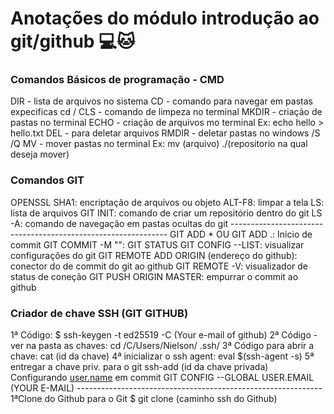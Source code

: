 # Anotações do módulo introdução ao git/github :computer::cat:

### Comandos Básicos de programação - CMD

DIR - lista de arquivos no sistema
CD - comando para navegar em pastas expecificas cd /
CLS - comando de limpeza no terminal
MKDIR - criação de pastas no terminal
ECHO - criação de arquivos mo terminal
Ex: echo hello > hello.txt
DEL - para deletar arquivos
RMDIR - deletar pastas no windows /S /Q
MV - mover pastas no terminal
Ex: mv (arquivo) ./(repositorio na qual deseja mover)



### Comandos GIT

OPENSSL SHA1: encriptação de arquivos ou objeto
ALT-F8: limpar a tela
LS: lista de arquivos
GIT INIT: comando de criar um repositório dentro do git 
LS -A: comando de navegação em pastas ocultas do git
\--------------------------------------------------------------
GIT ADD * OU GIT ADD .: Inicio de commit
GIT COMMIT -M "":
GIT STATUS
GIT CONFIG --LIST: visualizar configurações do git
GIT REMOTE ADD ORIGIN (endereço do github): conector do de commit do git ao github
GIT REMOTE -V: visualizador de status de coneção
GIT PUSH ORIGIN MASTER: empurrar o commit ao github

### Criador de chave SSH (GIT GITHUB)

1ª Código:
$ ssh-keygen -t ed25519 -C (Your e-mail of github)
2ª Código - ver na pasta as chaves:
cd /C/Users/Nielson/ .ssh/
3ª Código para abrir a chave:
cat (id da chave)
4ª inicializar o ssh agent:
eval $(ssh-agent -s)
5ª entregar a chave priv. para o git
ssh-add (id da chave privada)
Configurando [user.name](http://user.name/) em commit
GIT CONFIG --GLOBAL USER.EMAIL (YOUR E-MAIL)
\-------------------------------------------------------------
1ªClone do Github para o Git
$ git clone (caminho ssh do Github) 



